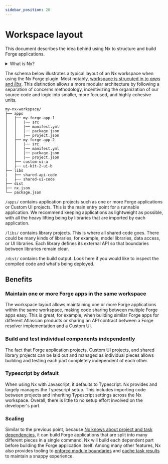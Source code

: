 ```yaml
---
sidebar_position: 20
---
```


# Workspace layout

This document describes the idea behind using Nx to structure and build Forge applications.

<details>
<summary>What is Nx?</summary>
<p>
In one sentence, Nx is an open-source build system that provides tools and techniques for enhancing developer productivity, optimizing CI performance, and maintaining code quality.

<iframe width="560" height="315" src="https://www.youtube.com/embed/-_4WMl-Fn0w?si=_zWHiOFzci0Oo0lb" title="YouTube video player" frameborder="0" allow="accelerometer; autoplay; clipboard-write; encrypted-media; gyroscope; picture-in-picture; web-share" allowfullscreen></iframe>
</p>
</details>

The schema below illustrates a typical layout of an Nx workspace when using the Nx Forge plugin. Most notably, [workspace is strucuted in to _apps_ and _libs_](https://nx.dev/concepts/more-concepts/applications-and-libraries). This distinction allows a more modular architecture by following a separation of concerns methodology, incentivizing the organization of our source code and logic into smaller, more focused, and highly cohesive units.

```text title="Nx Forge workspace layout"
my-nx-workspace/
├── apps
│   ├── my-forge-app-1
│   │   |── src
│   │   |── manifest.yml
│   │   |── package.json
│   │   |── project.json
│   ├── my-forge-app-2
│   │   |── src
│   │   |── manifest.yml
│   │   |── package.json
│   │   |── project.json
│   ├── custom-ui-a
│   ├── ui-kit-2-ui-b
├── libs
|   ├── shared-api-code
|   ├── shared-ui-code
├── dist
├── nx.json
└── package.json
```

`/apps/` contains application projects such as one or more Forge applications or Custom UI projects. This is the main entry point for a runnable application. We recommend keeping applications as lightweight as possible, with all the heavy lifting being by libraries that are imported by each application.

`/libs/` contains library projects. This is where all shared code goes. There could be many kinds of libraries, for example, model libraries, data access, or UI libraries. Each library defines its external API so that boundaries between libraries remain clear.

`/dist/` contains the build output. Look here if you would like to inspect the compiled code and what's being deployed.

## Benefits

### Maintain one or more Forge apps in the same workspace

The workspace layout allows maintaining one or more Forge applications within the same workspace, making code sharing between multiple Forge apps easy. This is great, for example, when building similar Forge apps for different Atlassian products or sharing an API contract between a Forge resolver implementation and a Custom UI.

### Build and test individual components independently

The fact that Forge application projects, Custom UI projects, and shared library projects can be laid out and managed as individual pieces allows building and testing each part completely independent of each other. 

### Typescript by default

When using Nx with Javascript, it defaults to Typescript. Nx provides and largely manages the Typescript setup. This includes importing code between projects and inheriting Typescript settings across the Nx workspace. Overall, there is little to no setup effort involved on the developer's part.

### Scaling

Similar to the previous point, because [Nx knows about project and task dependencies](project-graph.md), it can build Forge applications that are split into many different pieces in a single command. Nx will build each dependent part before building the Forge application itself. Among many other features, Nx also provides tooling to [enforce module boundaries](https://nx.dev/recipes/enforce-module-boundaries#enforce-module-boundaries) and [cache task results](https://nx.dev/features/cache-task-results) to maintain a snappy experience.